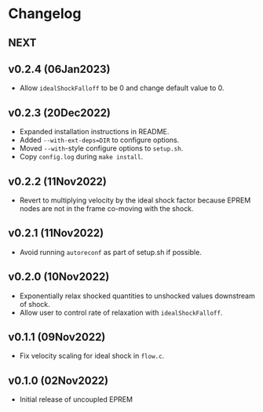 # Changelog

## NEXT

## v0.2.4 (06Jan2023)

- Allow `idealShockFalloff` to be 0 and change default value to 0.

## v0.2.3 (20Dec2022)

- Expanded installation instructions in README.
- Added `--with-ext-deps=DIR` to configure options.
- Moved `--with`-style configure options to `setup.sh`.
- Copy `config.log` during `make install`.

## v0.2.2 (11Nov2022)

- Revert to multiplying velocity by the ideal shock factor because EPREM nodes are not in the frame co-moving with the shock.

## v0.2.1 (11Nov2022)

- Avoid running `autoreconf` as part of setup.sh if possible.

## v0.2.0 (10Nov2022)

- Exponentially relax shocked quantities to unshocked values downstream of shock.
- Allow user to control rate of relaxation with `idealShockFalloff`.

## v0.1.1 (09Nov2022)

- Fix velocity scaling for ideal shock in `flow.c`.

## v0.1.0 (02Nov2022)

- Initial release of uncoupled EPREM
